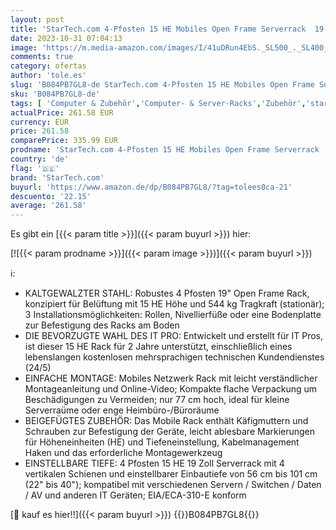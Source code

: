 ```yaml
---
layout: post
title: 'StarTech.com 4-Pfosten 15 HE Mobiles Open Frame Serverrack  19 Zoll Netzwerk Rack mit Rädern  Rack für Computer/AV/Daten/IT Geräte - Rollen  Nivellierfüße oder Bodenmontage  4POSTRACK15U '
date: 2023-10-31 07:04:13
image: 'https://m.media-amazon.com/images/I/41uDRun4EbS._SL500_._SL400_.jpg'
comments: true
category: ofertas
author: 'tole.es'
slug: 'B084PB7GL8-de StarTech.com 4-Pfosten 15 HE Mobiles Open Frame Serverrack...'
sku: 'B084PB7GL8-de'
tags: [ 'Computer & Zubehör','Computer- & Server-Racks','Zubehör','startech.com','🇩🇪', ]
actualPrice: 261.58 EUR
currency: EUR
price: 261.58
comparePrice: 335.99 EUR
prodname: 'StarTech.com 4-Pfosten 15 HE Mobiles Open Frame Serverrack  19 Zoll Netzwerk Rack mit Rädern  Rack für Computer/AV/Daten/IT Geräte - Rollen  Nivellierfüße oder Bodenmontage  4POSTRACK15U '
country: 'de'
flag: '🇩🇪'
brand: 'StarTech.com'
buyurl: 'https://www.amazon.de/dp/B084PB7GL8/?tag=tolees0ca-21'
descuento: '22.15'
average: '261.58'
---
```


Es gibt ein [{{< param title >}}]({{< param buyurl >}}) hier:

[![{{< param prodname >}}]({{< param image >}})]({{< param buyurl >}})

ℹ️:

- KALTGEWALZTER STAHL: Robustes 4 Pfosten 19" Open Frame Rack, konzipiert für Belüftung mit 15 HE Höhe und 544 kg Tragkraft (stationär); 3 Installationsmöglichkeiten: Rollen, Nivellierfüße oder eine Bodenplatte zur Befestigung des Racks am Boden
- DIE BEVORZUGTE WAHL DES IT PRO: Entwickelt und erstellt für IT Pros, ist dieser 15 HE Rack für 2 Jahre unterstützt, einschließlich eines lebenslangen kostenlosen mehrsprachigen technischen Kundendienstes (24/5)
- EINFACHE MONTAGE: Mobiles Netzwerk Rack mit leicht verständlicher Montageanleitung und Online-Video; Kompakte flache Verpackung um Beschädigungen zu Vermeiden; nur 77 cm hoch, ideal für kleine Serverraüme oder enge Heimbüro-/Büroräume
- BEIGEFÜGTES ZUBEHÖR: Das Mobile Rack enthält Käfigmuttern und Schrauben zur Befestigung der Geräte, leicht ablesbare Markierungen für Höheneinheiten (HE) und Tiefeneinstellung, Kabelmanagement Haken und das erforderliche Montagewerkzeug
- EINSTELLBARE TIEFE: 4 Pfosten 15 HE 19 Zoll Serverrack mit 4 vertikalen Schienen und einstellbarer Einbautiefe von 56 cm bis 101 cm (22" bis 40"); kompatibel mit verschiedenen Servern / Switchen / Daten / AV und anderen IT Geräten; EIA/ECA-310-E konform

[🛒 kauf es hier!!]({{< param buyurl >}})
{{<world>}}B084PB7GL8{{</world>}}
